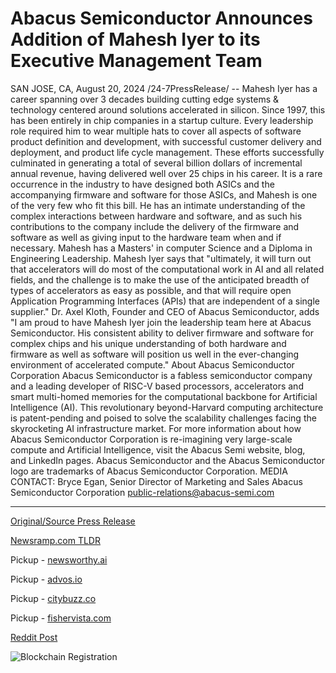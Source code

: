 # Abacus Semiconductor Announces Addition of Mahesh Iyer to its Executive Management Team

SAN JOSE, CA, August 20, 2024 /24-7PressRelease/ -- Mahesh Iyer has a career spanning over 3 decades building cutting edge systems & technology centered around solutions accelerated in silicon. Since 1997, this has been entirely in chip companies in a startup culture. Every leadership role required him to wear multiple hats to cover all aspects of software product definition and development, with successful customer delivery and deployment, and product life cycle management. These efforts successfully culminated in generating a total of several billion dollars of incremental annual revenue, having delivered well over 25 chips in his career. It is a rare occurrence in the industry to have designed both ASICs and the accompanying firmware and software for those ASICs, and Mahesh is one of the very few who fit this bill. He has an intimate understanding of the complex interactions between hardware and software, and as such his contributions to the company include the delivery of the firmware and software as well as giving input to the hardware team when and if necessary. Mahesh has a Masters' in computer Science and a Diploma in Engineering Leadership.  Mahesh Iyer says that "ultimately, it will turn out that accelerators will do most of the computational work in AI and all related fields, and the challenge is to make the use of the anticipated breadth of types of accelerators as easy as possible, and that will require open Application Programming Interfaces (APIs) that are independent of a single supplier."  Dr. Axel Kloth, Founder and CEO of Abacus Semiconductor, adds "I am proud to have Mahesh Iyer join the leadership team here at Abacus Semiconductor. His consistent ability to deliver firmware and software for complex chips and his unique understanding of both hardware and firmware as well as software will position us well in the ever-changing environment of accelerated compute."  About Abacus Semiconductor Corporation Abacus Semiconductor is a fabless semiconductor company and a leading developer of RISC-V based processors, accelerators and smart multi-homed memories for the computational backbone for Artificial Intelligence (AI). This revolutionary beyond-Harvard computing architecture is patent-pending and poised to solve the scalability challenges facing the skyrocketing AI infrastructure market. For more information about how Abacus Semiconductor Corporation is re-imagining very large-scale compute and Artificial Intelligence, visit the Abacus Semi website, blog, and LinkedIn pages.  Abacus Semiconductor and the Abacus Semiconductor logo are trademarks of Abacus Semiconductor Corporation.  MEDIA CONTACT: Bryce Egan, Senior Director of Marketing and Sales Abacus Semiconductor Corporation public-relations@abacus-semi.com 

---

[Original/Source Press Release](https://www.24-7pressrelease.com/press-release/513505/abacus-semiconductor-announces-addition-of-mahesh-iyer-to-its-executive-management-team)
                    

[Newsramp.com TLDR](https://newsramp.com/curated-news/seasoned-industry-leader-mahesh-iyer-joins-abacus-semiconductor-as-key-leadership-team-member/313737a013964bcd649c6b1b68bb39d0) 


Pickup - [newsworthy.ai](https://newsworthy.ai/curated/abacus-semiconductor-strengthens-executive-team-with-industry-veteran-mahesh-iyer/20245824)

Pickup - [advos.io](https://advos.io/en/abacus-semiconductor-welcomes-mahesh-iyer-to-executive-management-team/20245824)

Pickup - [citybuzz.co](https://citybuzz.co/2024/08/20/abacus-semiconductor-strengthens-executive-team-with-industry-veteran-mahesh-iyer)

Pickup - [fishervista.com](https://fishervista.com/en/abacus-semiconductor-welcomes-industry-veteran-mahesh-iyer-to-executive-team/20245824)
 



[Reddit Post](https://www.reddit.com/r/Leadership_Management/comments/1ewpcmm/seasoned_industry_leader_mahesh_iyer_joins_abacus/) 



![Blockchain Registration](https://cdn.newsramp.app/24-7PressRelease/qrcode/248/20/jinx1hEF.webp)